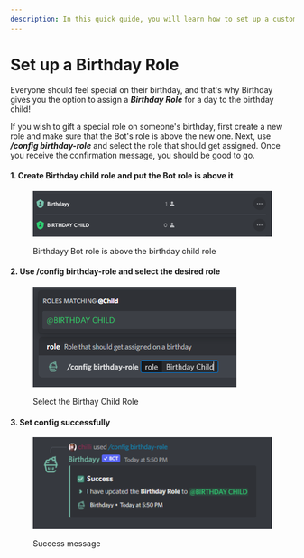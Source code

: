 ```yaml
---
description: In this quick guide, you will learn how to set up a custom birthday role.
---
```


# Set up a Birthday Role

Everyone should feel special on their birthday, and that's why Birthday gives you the option to assign a _**Birthday Role**_ for a day to the birthday child!

If you wish to gift a special role on someone's birthday, first create a new role and make sure that the Bot's role is above the new one. Next, use _**/config birthday-role**_ and select the role that should get assigned. Once you receive the confirmation message, you should be good to go.

#### 1. Create Birthday child role and put the Bot role is above it

<figure><img src="../../.gitbook/assets/BotOverBirthdayRole" alt=""><figcaption><p>Birthdayy Bot role is above the birthday child role</p></figcaption></figure>

#### 2. Use /config birthday-role and select the desired role

<figure><img src="../../.gitbook/assets/grafik (2).png" alt=""><figcaption><p>Select the Birthay Child Role</p></figcaption></figure>

#### 3. Set config successfully

<figure><img src="../../.gitbook/assets/grafik (3).png" alt=""><figcaption><p>Success message</p></figcaption></figure>
